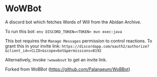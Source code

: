 # WoWBot
A discord bot which fetches Words of Will from the Abidan Archive.

To run this bot: `env DISCORD_TOKEN=<TOKEN> mvn exec:java`

This bot requires the `Manage Messages` permission to control reactions. To grant this in your invite link: 
`https://discordapp.com/oauth2/authorize?&client_id=<CLID>&scope=bot&permissions=8192`

Alternatively, invoke `!wowabout` to get an invite link.


Forked from WoBBot (https://github.com/Palanaeum/WoBBot) 
